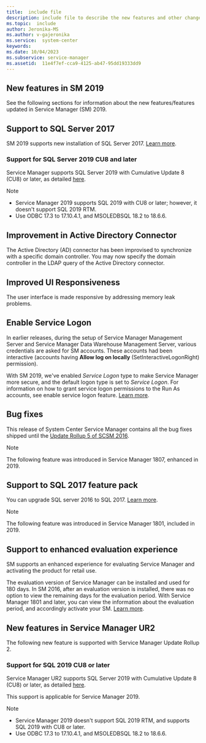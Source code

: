 ```yaml
---
title:  include file
description: include file to describe the new features and other changes in System Center 2019 - Service Manager.
ms.topic:  include
author: Jeronika-MS
ms.author: v-gajeronika
ms.service:  system-center
keywords:  
ms.date: 10/04/2023
ms.subservice: service-manager
ms.assetid:  11e4f7ef-cca9-4125-ab47-95dd19333dd9
---
```


## New features in SM 2019
See the following sections for information about the new features/features updated in Service Manager (SM) 2019.

## Support to SQL Server 2017
SM 2019 supports new installation of SQL Server 2017.
[Learn more](../scsm/system-requirements.md).

### Support for SQL Server 2019 CU8 and later

Service Manager supports SQL Server 2019 with Cumulative Update 8 (CU8) or later, as detailed [here](/archive/blogs/sqlreleaseservices/announcing-the-modern-servicing-model-for-sql-server).

>[!NOTE]
> - Service Manager 2019 supports SQL 2019 with CU8 or later; however, it doesn't support SQL 2019 RTM.
> - Use ODBC 17.3 to 17.10.4.1, and MSOLEDBSQL 18.2 to 18.6.6.


##	Improvement in Active Directory Connector
The Active Directory (AD) connector has been improvised to synchronize with a specific domain controller. You may now specify the domain controller in the LDAP query of the Active Directory connector.

##	Improved UI Responsiveness
The user interface is made responsive by addressing memory leak problems.

## Enable Service Logon
In earlier releases, during the setup of Service Manager Management Server and Service Manager Data Warehouse Management Server, various credentials are asked for SM accounts. These accounts had been interactive (accounts having **Allow log on locally** (SetInteractiveLogonRight) permission).

With SM 2019, we've enabled *Service Logon* type to make Service Manager more secure, and the default logon type is set to *Service Logon*. For information on how to grant service logon permissions to the Run As accounts, see enable service logon feature. [Learn more](../scsm/enable-service-log-on-sm.md).

## Bug fixes
This release of System Center Service Manager contains all the bug fixes shipped until the [Update Rollup 5 of SCSM 2016](https://support.microsoft.com/help/4093685/update-rollup-5-for-system-center-2016-service-manager).  

> [!NOTE]
> The following feature was introduced in Service Manager 1807, enhanced in 2019.

## Support to SQL 2017 feature pack

You can upgrade SQL server 2016 to SQL 2017.
[Learn more](../scsm/system-requirements.md).

> [!NOTE]
> The following feature was introduced in Service Manager 1801, included in 2019.

## Support to enhanced evaluation experience

SM supports an enhanced experience for evaluating Service Manager and activating the product for retail use.  

The evaluation version of Service Manager can be installed and used for 180 days. In SM 2016, after an evaluation version is installed, there was no option to view the remaining days for the evaluation period. With Service Manager 1801 and later, you can view the information about the evaluation period, and accordingly activate your SM. [Learn more](../scsm/sm-license.md).

## New features in Service Manager UR2

The following new feature is supported with Service Manager Update Rollup 2.

### Support for SQL 2019 CU8 or later

Service Manager UR2 supports SQL Server 2019 with Cumulative Update 8 (CU8) or later, as detailed [here](/archive/blogs/sqlreleaseservices/announcing-the-modern-servicing-model-for-sql-server).

This support is applicable for Service Manager 2019.

>[!NOTE]
> - Service Manager 2019 doesn't support SQL 2019 RTM, and supports SQL 2019 with CU8 or later.
> - Use ODBC 17.3 to 17.10.4.1, and MSOLEDBSQL 18.2 to 18.6.6.
